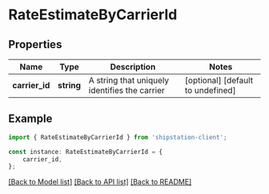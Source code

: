 # RateEstimateByCarrierId


## Properties

Name | Type | Description | Notes
------------ | ------------- | ------------- | -------------
**carrier_id** | **string** | A string that uniquely identifies the carrier | [optional] [default to undefined]

## Example

```typescript
import { RateEstimateByCarrierId } from 'shipstation-client';

const instance: RateEstimateByCarrierId = {
    carrier_id,
};
```

[[Back to Model list]](../README.md#documentation-for-models) [[Back to API list]](../README.md#documentation-for-api-endpoints) [[Back to README]](../README.md)
